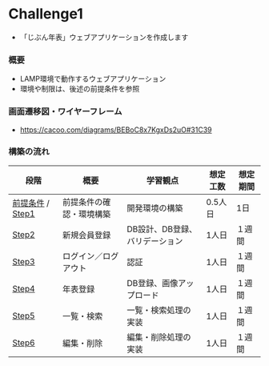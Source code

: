# Challenge1

* 「じぶん年表」ウェブアプリケーションを作成します

### 概要

* LAMP環境で動作するウェブアプリケーション
* 環境や制限は、後述の前提条件を参照

### 画面遷移図・ワイヤーフレーム

* https://cacoo.com/diagrams/BEBoC8x7KgxDs2uO#31C39

### 構築の流れ

|  段階 | 概要 | 学習観点 | 想定工数 | 想定期間 |
|  ------ | ------ | ------  | ------ | ------ |
| [前提条件](Step0.md) / [Step1](Step1.md) | 前提条件の確認・環境構築 | 開発環境の構築 | 0.5人日 | 1日 |
| [Step2](Step2.md) | 新規会員登録 | DB設計、DB登録、バリデーション | 1人日 | １週間 |
| [Step3](Step3.md) | ログイン／ログアウト | 認証 | 1人日 | １週間 |
| [Step4](Step4.md) | 年表登録 | DB登録、画像アップロード | 1人日 | １週間 |
| [Step5](Step5.md) | 一覧・検索 | 一覧・検索処理の実装 | 1人日 | １週間 |
| [Step6](Step6.md) | 編集・削除 | 編集・削除処理の実装 | 1人日 | １週間 |

